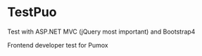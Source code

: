 # TestPuo
Test with ASP.NET MVC (jQuery most important) and Bootstrap4

Frontend developer test for Pumox
